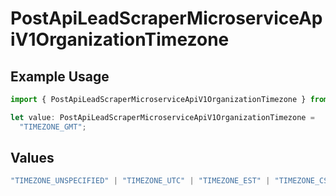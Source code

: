 # PostApiLeadScraperMicroserviceApiV1OrganizationTimezone

## Example Usage

```typescript
import { PostApiLeadScraperMicroserviceApiV1OrganizationTimezone } from "oppulence-backend-sdk/models/operations";

let value: PostApiLeadScraperMicroserviceApiV1OrganizationTimezone =
  "TIMEZONE_GMT";
```

## Values

```typescript
"TIMEZONE_UNSPECIFIED" | "TIMEZONE_UTC" | "TIMEZONE_EST" | "TIMEZONE_CST" | "TIMEZONE_MST" | "TIMEZONE_PST" | "TIMEZONE_GMT" | "TIMEZONE_CET" | "TIMEZONE_IST" | "TIMEZONE_JST" | "TIMEZONE_AEST"
```
